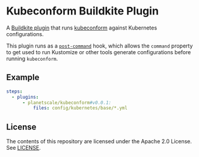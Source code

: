 # Kubeconform Buildkite Plugin

A [Buildkite plugin](https://buildkite.com/docs/agent/v3/plugins) that runs [kubeconform](https://github.com/yannh/kubeconform) against Kubernetes configurations.

This plugin runs as a [`post-command`](https://buildkite.com/docs/agent/v3/hooks#available-hooks) hook, which allows the `command` property to get used to run Kustomize or other tools generate configurations before running `kubeconform`.

## Example

```yml
steps:
  - plugins:
      - planetscale/kubeconform#v0.0.1:
          files: config/kubernetes/base/*.yml
```

## License

The contents of this repository are licensed under the Apache 2.0 License. See [LICENSE](LICENSE).
